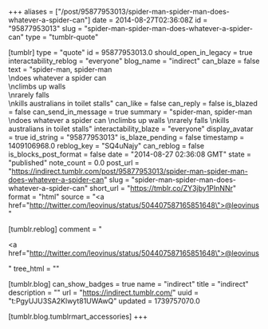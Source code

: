 +++
aliases = ["/post/95877953013/spider-man-spider-man-does-whatever-a-spider-can"]
date = 2014-08-27T02:36:08Z
id = "95877953013"
slug = "spider-man-spider-man-does-whatever-a-spider-can"
type = "tumblr-quote"

[tumblr]
type = "quote"
id = 95877953013.0
should_open_in_legacy = true
interactability_reblog = "everyone"
blog_name = "indirect"
can_blaze = false
text = "spider-man, spider-man<br/>\ndoes whatever a spider can<br/>\nclimbs up walls<br/>\nrarely falls<br/>\nkills australians in toilet stalls"
can_like = false
can_reply = false
is_blazed = false
can_send_in_message = true
summary = "spider-man, spider-man \ndoes whatever a spider can \nclimbs up walls \nrarely falls \nkills australians in toilet stalls"
interactability_blaze = "everyone"
display_avatar = true
id_string = "95877953013"
is_blaze_pending = false
timestamp = 1409106968.0
reblog_key = "SQ4uNajy"
can_reblog = false
is_blocks_post_format = false
date = "2014-08-27 02:36:08 GMT"
state = "published"
note_count = 0.0
post_url = "https://indirect.tumblr.com/post/95877953013/spider-man-spider-man-does-whatever-a-spider-can"
slug = "spider-man-spider-man-does-whatever-a-spider-can"
short_url = "https://tmblr.co/ZY3jby1PInNNr"
format = "html"
source = "<a href=\"http://twitter.com/leovinus/status/504407587165851648\">@leovinus</a>"

[tumblr.reblog]
comment = "<p><a href=\"http://twitter.com/leovinus/status/504407587165851648\">@leovinus</a></p>"
tree_html = ""

[tumblr.blog]
can_show_badges = true
name = "indirect"
title = "indirect"
description = ""
url = "https://indirect.tumblr.com/"
uuid = "t:PgyUJU3SA2Klwyt81UWAwQ"
updated = 1739757070.0

[tumblr.blog.tumblrmart_accessories]
+++
